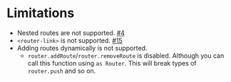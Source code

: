 # Limitations

- Nested routes are not supported. [#4][]
- `<router-link>` is not supported. [#15][]
- Adding routes dynamically is not supported.
  - `router.addRoute`/`router.removeRoute` is disabled. Although you can call this function using `as Router`. This will break types of `router.push` and so on.

[#4]: https://github.com/sapphi-red/vue-routider/issues/4
[#15]: https://github.com/sapphi-red/vue-routider/issues/15
